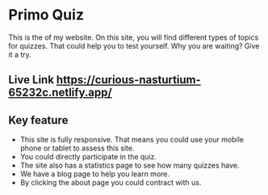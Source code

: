 
# Primo Quiz #
This is the of my website. On this site, you will find different types of topics for quizzes. That could help you to test yourself. Why you are waiting? Give it a try.

## Live Link https://curious-nasturtium-65232c.netlify.app/

## Key feature ##
 * This site is fully responsive. That means you could use your mobile phone or tablet to assess this site.
 * You could directly participate in the quiz.
 * The site also has a statistics page to see how many quizzes have.
 * We have a blog page to help you learn more.
 * By clicking the about page you could contract with us.